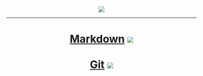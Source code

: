 <div align=center>
	<img src="https://capsule-render.vercel.app/api?type=cylinder&color=d1dfe8&height=160&section=header&text=Today%20I%20Learned&fontSize=70" />	
</div>

---

# <div align=center>[Markdown](markdown.md) <img src="https://img.shields.io/badge/Markdown-000000?style=flat&logo=Markdown&logoColor=white" /><br></br>[Git](git.md) <img src="https://img.shields.io/badge/GitHub-181717?style=flat&logo=GitHub&logoColor=white" />
</div>
